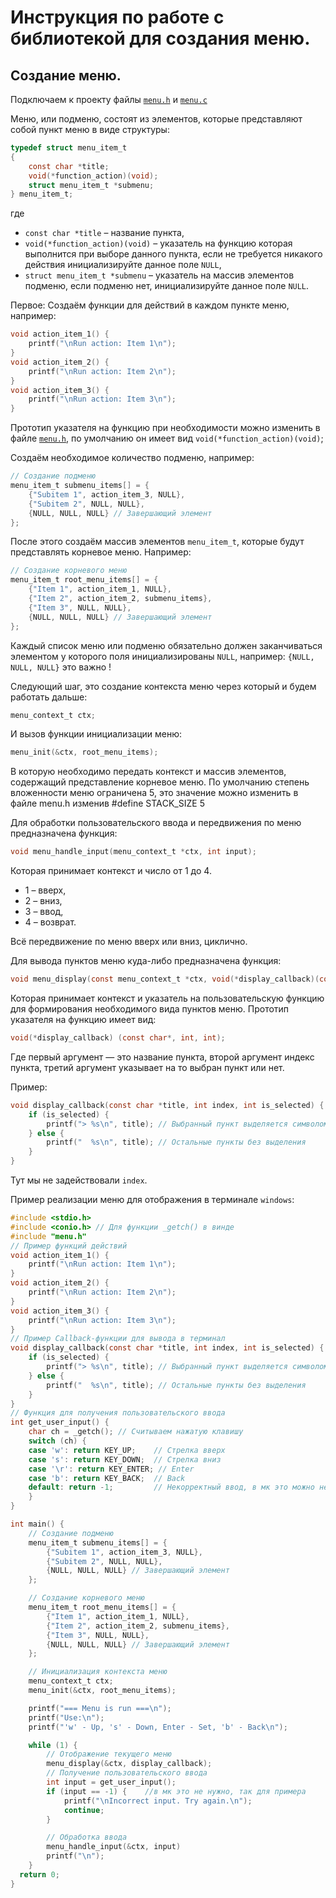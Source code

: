 # Инструкция по работе с библиотекой для создания меню.

## Создание меню.
Подключаем к проекту файлы [`menu.h`](../menu.h) и [`menu.c`](../menu.c)

Меню, или подменю, состоят из элементов, которые представляют собой пункт меню в виде структуры:
```c
typedef struct menu_item_t
{
    const char *title;
    void(*function_action)(void);
    struct menu_item_t *submenu;
} menu_item_t;
```

где 
- `const char *title` – название пункта, 
- `void(*function_action)(void)` – указатель на функцию которая выполнится при выборе данного пункта, если не требуется никакого действия инициализируйте данное поле `NULL`, 
- `struct menu_item_t *submenu` – указатель на массив элементов подменю, если подменю нет, инициализируйте данное поле `NULL`.

Первое:
Создаём функции для действий в каждом пункте меню, например:
```c
void action_item_1() {
    printf("\nRun action: Item 1\n");
}
void action_item_2() {
    printf("\nRun action: Item 2\n");
}
void action_item_3() {
    printf("\nRun action: Item 3\n");
}
```

Прототип указателя на функцию при необходимости можно изменить в файле [`menu.h`](../menu.h), по умолчанию он имеет вид `void(*function_action)(void)`;
 
Создаём необходимое количество подменю, например:
```c
// Создание подменю
menu_item_t submenu_items[] = {
    {"Subitem 1", action_item_3, NULL},
    {"Subitem 2", NULL, NULL},
    {NULL, NULL, NULL} // Завершающий элемент
};
```

После этого создаём массив элементов `menu_item_t`, которые будут представлять корневое меню. Например:
```c
// Создание корневого меню
menu_item_t root_menu_items[] = {
    {"Item 1", action_item_1, NULL},
    {"Item 2", action_item_2, submenu_items},
    {"Item 3", NULL, NULL},
    {NULL, NULL, NULL} // Завершающий элемент
};
```

Каждый список меню или подменю обязательно должен заканчиваться элементом у которого поля инициализированы `NULL`, например:
`{NULL, NULL, NULL}` это важно !

Следующий шаг, это создание контекста меню через который и будем работать дальше:

```c
menu_context_t ctx;
```

И вызов функции инициализации меню:

```c
menu_init(&ctx, root_menu_items);
```

В которую необходимо передать контекст и массив элементов, содержащий представление корневое меню.
По умолчанию степень вложенности меню ограничена 5, это значение можно изменить в файле menu.h изменив #define STAСK_SIZE 5

Для обработки пользовательского ввода и передвижения по меню предназначена функция:

```c
void menu_handle_input(menu_context_t *ctx, int input);
```

Которая принимает контекст и число от 1 до 4.
- 1 – вверх,
- 2 – вниз,
- 3 – ввод,
- 4 – возврат.

Всё передвижение по меню вверх или вниз, циклично.

Для вывода пунктов меню куда-либо предназначена функция:

```c
void menu_display(const menu_context_t *ctx, void(*display_callback)(const char*, int, int));
```

Которая принимает контекст и указатель на пользовательскую функцию для формирования необходимого вида пунктов меню. Прототип указателя на функцию имеет вид:

```c
void(*display_callback) (const char*, int, int);
```

Где первый аргумент — это название пункта, второй аргумент индекс пункта, третий аргумент указывает на то выбран пункт или нет.

Пример:
```c
void display_callback(const char *title, int index, int is_selected) {
    if (is_selected) {
        printf("> %s\n", title); // Выбранный пункт выделяется символом ">"
    } else {
        printf("  %s\n", title); // Остальные пункты без выделения
    }
}
```

Тут мы не задействовали `index`.

Пример реализации меню для отображения в терминале `windows`:

```c
#include <stdio.h>
#include <conio.h> // Для функции _getch() в винде
#include "menu.h"
// Пример функций действий
void action_item_1() {
    printf("\nRun action: Item 1\n");
}
void action_item_2() {
    printf("\nRun action: Item 2\n");
}
void action_item_3() {
    printf("\nRun action: Item 3\n");
}
// Пример Callback-функции для вывода в терминал
void display_callback(const char *title, int index, int is_selected) {
    if (is_selected) {
        printf("> %s\n", title); // Выбранный пункт выделяется символом ">"
    } else {
        printf("  %s\n", title); // Остальные пункты без выделения
    }
}
// Функция для получения пользовательского ввода
int get_user_input() {
    char ch = _getch(); // Считываем нажатую клавишу
    switch (ch) {
    case 'w': return KEY_UP;    // Стрелка вверх
    case 's': return KEY_DOWN;  // Стрелка вниз
    case '\r': return KEY_ENTER; // Enter
    case 'b': return KEY_BACK;  // Back
    default: return -1;         // Некорректный ввод, в мк это можно не добавлять
    }
}

int main() {
    // Создание подменю
    menu_item_t submenu_items[] = {
        {"Subitem 1", action_item_3, NULL},
        {"Subitem 2", NULL, NULL},
        {NULL, NULL, NULL} // Завершающий элемент
    };

    // Создание корневого меню
    menu_item_t root_menu_items[] = {
        {"Item 1", action_item_1, NULL},
        {"Item 2", action_item_2, submenu_items},
        {"Item 3", NULL, NULL},
        {NULL, NULL, NULL} // Завершающий элемент
    };

    // Инициализация контекста меню
    menu_context_t ctx;
    menu_init(&ctx, root_menu_items);

    printf("=== Menu is run ===\n");
    printf("Use:\n");
    printf("'w' - Up, 's' - Down, Enter - Set, 'b' - Back\n");

    while (1) {
        // Отображение текущего меню
        menu_display(&ctx, display_callback);
        // Получение пользовательского ввода
        int input = get_user_input();
        if (input == -1) {    //в мк это не нужно, так для примера
            printf("\nIncorrect input. Try again.\n");
            continue;
        }

        // Обработка ввода
        menu_handle_input(&ctx, input)
        printf("\n");
    }
  return 0;
}
```
